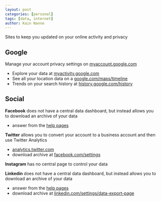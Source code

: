 ```yaml
---
layout: post
categories: [personal]
tags: [data, internet]
author: Kain Nanne
---
```


Sites to keep you updated on your online activity and privacy

<!-- excerpt separator -->

## Google

Manage your account privacy settings on [myaccount.google.com](https://myaccount.google.com/)  

  - Explore your data at [myactivity.google.com](https://myactivity.google.com/myactivity)
  - See all your location data on a [google.com/maps/timeline](https://www.google.com/maps/timeline)
  - Trends on your search history at [history.google.com/history](https://www.history.google.com/history)

## Social

**Facebook** does not have a central data dashboard, but instead allows you to download an archive of your data  

  - answer from the [help pages](https://www.facebook.com/help/405183566203254)

**Twitter** allows you to convert your account to a business account and then use Twitter Analytics  

  - [analytics.twitter.com](https://analytics.twitter.com/)
  - download archive at [facebook.com/settings](https://www.linkedin.com/settings/data-export-page)

**Instagram** has no central page to control your data

**Linkedin** does not have a central data dashboard, but instead allows you to download an archive of your data

  - answer from the [help pages](https://www.linkedin.com/help/linkedin/answer/50191/accessing-your-account-data)
  - download archive at [linkedin.com/settings/data-export-page](https://www.linkedin.com/settings/data-export-page)

